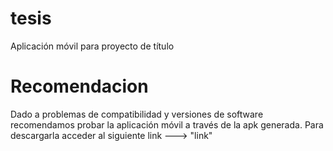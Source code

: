 # tesis
Aplicación móvil para proyecto de título

# Recomendacion
Dado a problemas de compatibilidad y versiones de software recomendamos probar la aplicación móvil a través de la apk generada.
Para descargarla acceder al siguiente link ---> "link"




